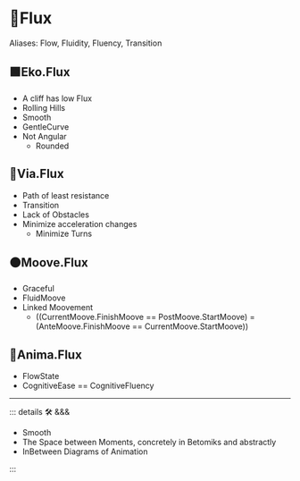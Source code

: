 # 🔷<beta>Flux</beta>

Aliases: Flow, Fluidity, Fluency, Transition

## 🟩<ekos>Eko.Flux</ekos>

- A cliff has low Flux
- Rolling Hills
- Smooth
- GentleCurve
- Not Angular
    - Rounded

## 🔻<via>Via.Flux</via>

- Path of least resistance
- Transition
- Lack of Obstacles
- Minimize acceleration changes
    - Minimize Turns

## 🟠<motor>Moove.Flux</motor>

- Graceful
- FluidMoove
- Linked Moovement
    - ((CurrentMoove.FinishMoove == PostMoove.StartMoove) = (AnteMoove.FinishMoove == CurrentMoove.StartMoove))

## 💜<anima>Anima.Flux</anima>

- FlowState
- CognitiveEase == CognitiveFluency

---

<!-- =================================================== -->
<!-- =================================================== -->
<!-- =================================================== -->
<!-- =================================================== -->
<!-- =================================================== -->
::: details 🛠 <dev>&&&</dev>

- Smooth
- The Space between Moments, concretely in Betomiks and abstractly
- InBetween Diagrams of Animation

:::
